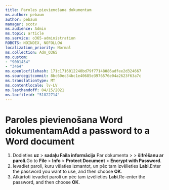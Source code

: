 ```yaml
---
title: Paroles pievienošana dokumentam
ms.author: pebaum
author: pebaum
manager: scotv
ms.audience: Admin
ms.topic: article
ms.service: o365-administration
ROBOTS: NOINDEX, NOFOLLOW
localization_priority: Normal
ms.collection: Adm_O365
ms.custom:
- "9001454"
- "3464"
ms.openlocfilehash: 171c1716012240bd79f77148086adfee2d324667
ms.sourcegitcommit: 8bc60ec34bc1e40685e3976576e04a2623f63a7c
ms.translationtype: MT
ms.contentlocale: lv-LV
ms.lasthandoff: 04/15/2021
ms.locfileid: "51822714"
---
```

# <a name="add-a-password-to-a-word-document"></a><span data-ttu-id="6f0b8-102">Paroles pievienošana Word dokumentam</span><span class="sxs-lookup"><span data-stu-id="6f0b8-102">Add a password to a Word document</span></span>

1. <span data-ttu-id="6f0b8-103">Dodieties **uz**  >  **sadaļu Faila informācija** Par dokumenta  >    >  **šifrēšanu ar paroli.**</span><span class="sxs-lookup"><span data-stu-id="6f0b8-103">Go to **File** > **Info** > **Protect Document** > **Encrypt with Password**.</span></span>
2. <span data-ttu-id="6f0b8-104">Ievadiet paroli, kuru vēlaties izmantot, un pēc tam izvēlieties **Labi**.</span><span class="sxs-lookup"><span data-stu-id="6f0b8-104">Enter the password you want to use, and then choose **OK**.</span></span>
3. <span data-ttu-id="6f0b8-105">Atkārtoti ievadiet paroli un pēc tam izvēlieties **Labi**.</span><span class="sxs-lookup"><span data-stu-id="6f0b8-105">Re-enter the password, and then choose **OK**.</span></span>